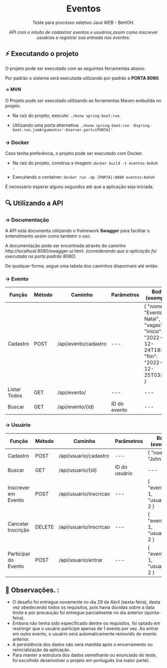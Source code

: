 <!-- header -->
<h1 align="center">Eventos</h1>
<p align="center">Teste para processo seletivo Java WEB - BeHOH.</P>
<p align="center">
  <i>API com o intuíto de cadastrar eventos e usuários,assim como inscrever 
     usuários e registrar sua entrada nos eventos.</i>
</p>

## :zap: Executando o projeto
O projeto pode ser executado com as seguintes ferramentas abaixo.

Por padrão o sistema será
executada utilizando por padrão a **PORTA 8080**.


#### -> MVN
O Projeto pode ser executado utilizando as ferramentas Maven embutida no projeto.

- Na raíz do projeto, execute: ` ./mvnw spring-boot:run `.

- Utilizando uma porta alternativa: `./mvnw spring-boot:run -Dspring-boot.run.jvmArguments='-Dserver.port=[PORTA]'`

### -> Docker
Caso tenha preferência, o projeto pode ser executado com Docker.

- Na raiz do projeto, construa a imagem: `docker build -t eventos-behoh .`

- Executando o container: `docker run -dp [PORTA]:8080 eventos-behoh`

É necessário esperar alguns segundos até que a aplicação seja iniciada.

## :mag: Utilizando a API

### -> Documentação

A API está documenta utilizando o framework **Swagger** para facilitar o entendimento
assim como também o uso.

A documentação pode ser encontrada através do caminho http://localhost:8080/swagger-ui.html.
*(considerando que a aplicação foi executada na porta padrão 8080).*

De qualquer forma, segue uma tabela dos caminhos disponiveis até então:

### -> Evento

| Função       | Método | Caminho              | Parâmetros   | Body (exemplo)                                                                                     |
|--------------|--------|----------------------|--------------|----------------------------------------------------------------------------------------------------|
| Cadastro     | POST   | /api/evento/cadastro | ---          | { "nome": "Evento de Natal", "vagas": 3, "inicio": "2022-12-24T18:30", "fim": "2022-12-25T03:30" } |
| Listar Todos | GET    | /api/evento/         | ---          | ---                                                                                                |
| Buscar       | GET    | /api/evento/{id}     | ID do evento | ---                                                                                                |

### -> Usuário

| Função               | Método | Caminho                | Parâmetros    | Body (exemplo)                      |
|----------------------|--------|------------------------|---------------|-------------------------------------|
| Cadastro             | POST   | /api/usuario/cadastro  | ---           | { "nome": "John Doe" }              |
| Buscar               | GET    | /api/usuario/{id}      | ID do usuário | ---                                 |
| Inscrever em Evento  | POST   | /api/usuario/inscricao | ---           | { "evento_id": 1, "usuario_id": 2 } |
| Cancelar Inscrição   | DELETE | /api/usuario/inscricao | ---           | { "evento_id": 1, "usuario_id": 2 } |
| Participar do Evento | POST   | /api/usuario/entrar    | ---           | { "evento_id": 1, "usuario_id": 2 } |

## :pencil: Observações. :

- O desafio foi entregue novamente no dia 29 de Abril (sexta-feira), desta vez obedecendo todos os requisitos,
  pois havia dúvidas sobre a data limite e por precaução foi entregue parcialmente no dia anterior (quinta-feira).
- Embora não tenha sido especificado dentre os requisitos, foi optado em restringir que o usuário participe
  apenas de 1 evento por vez. Ao entrar em outro evento, o usuário será automaticamente removido do evento anterior.
- A persistência dos dados não será mantida após o encerramento ou reinicialização da aplicação.
- Para manter a estrutura dos dados semelhante ou enunciado do teste, foi escolhido desenvolver o projeto em
  português (na maior parte).
